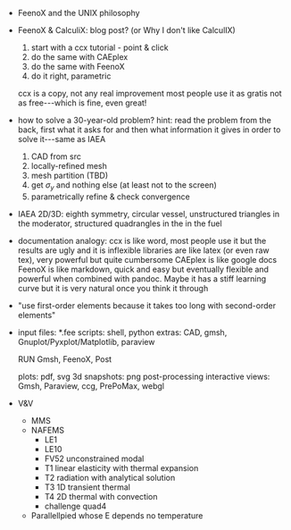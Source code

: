  * FeenoX and the UNIX philosophy
 
 * FeenoX & CalculiX: blog post? (or Why I don't like CalculIX)
 
   1. start with a ccx tutorial - point & click
   2. do the same with CAEplex
   3. do the same with FeenoX
   4. do it right, parametric
   
   ccx is a copy, not any real improvement
   most people use it as gratis not as free---which is fine, even great!
 
 * how to solve a 30-year-old problem? hint: read the problem from the back, first what it asks for and then what information it gives in order to solve it---same as IAEA
 
   1. CAD from src
   2. locally-refined mesh
   3. mesh partition (TBD)
   4. get $\sigma_y$ and nothing else (at least not to the screen)
   5. parametrically refine & check convergence
 
 * IAEA 2D/3D: eighth symmetry, circular vessel, unstructured triangles in the moderator, structured quadrangles in the in the fuel
 
 * documentation analogy: ccx is like word, most people use it but the results are ugly and it is inflexible
   libraries are like latex (or even raw tex), very powerful but quite cumbersome
   CAEplex is like google docs
   FeenoX is like markdown, quick and easy but eventually flexible and powerful when combined with pandoc. Maybe it has a stiff learning curve but it is very natural once you think it through
 
 * "use first-order elements because it takes too long with second-order elements"
 
 * input files: *.fee
   scripts: shell, python
   extras: CAD, gmsh, Gnuplot/Pyxplot/Matplotlib, paraview
   
   RUN Gmsh, FeenoX, Post
   
   plots: pdf, svg
   3d snapshots: png
   post-processing interactive views: Gmsh, Paraview, ccg, PrePoMax, webgl
   
 * V&V
 
   * MMS
   * NAFEMS
      - LE1
      - LE10
      - FV52 unconstrained modal
      - T1 linear elasticity with thermal expansion
      - T2 radiation with analytical solution
      - T3 1D transient thermal
      - T4 2D thermal with convection
      - challenge quad4
   * Parallellpied whose E depends no temperature
   
